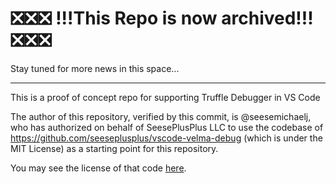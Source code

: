 # ❎❎❎ !!!This Repo is now archived!!! ❎❎❎

Stay tuned for more news in this space...

____

This is a proof of concept repo for supporting Truffle Debugger in VS Code

The author of this repository, verified by this commit, is @seesemichaelj, who has authorized on behalf of SeesePlusPlus LLC to use the codebase of https://github.com/seeseplusplus/vscode-velma-debug (which is under the MIT License) as a starting point for this repository.

You may see the license of that code [here](https://github.com/trufflesuite/vscode-truffle-debugger/blob/master/LICENSE).

